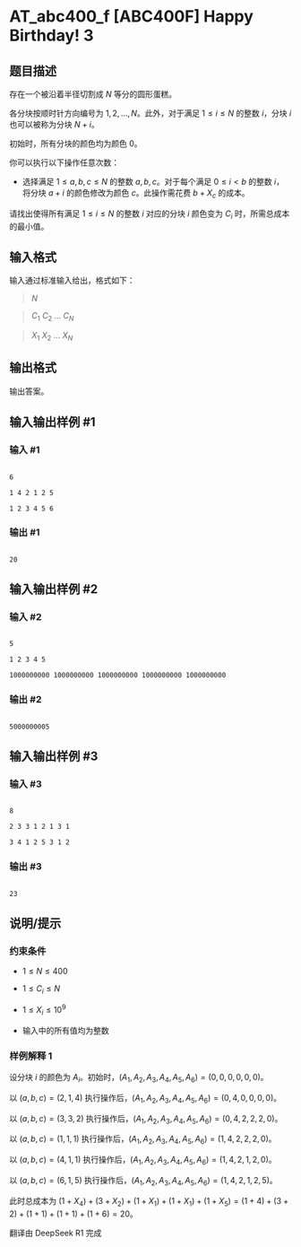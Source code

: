 # AT_abc400_f [ABC400F] Happy Birthday! 3

## 题目描述

[problemUrl]: https://atcoder.jp/contests/abc400/tasks/abc400_f

存在一个被沿着半径切割成 $N$ 等分的圆形蛋糕。

各分块按顺时针方向编号为 $1, 2, \ldots, N$。此外，对于满足 $1 \leq i \leq N$ 的整数 $i$，分块 $i$ 也可以被称为分块 $N + i$。

初始时，所有分块的颜色均为颜色 $0$。

你可以执行以下操作任意次数：

- 选择满足 $1 \leq a, b, c \leq N$ 的整数 $a, b, c$。对于每个满足 $0 \leq i < b$ 的整数 $i$，将分块 $a + i$ 的颜色修改为颜色 $c$。此操作需花费 $b + X_c$ 的成本。

请找出使得所有满足 $1 \leq i \leq N$ 的整数 $i$ 对应的分块 $i$ 颜色变为 $C_i$ 时，所需总成本的最小值。

## 输入格式

输入通过标准输入给出，格式如下：

> $N$  
> $C_1$ $C_2$ $\ldots$ $C_N$  
> $X_1$ $X_2$ $\ldots$ $X_N$

## 输出格式

输出答案。

## 输入输出样例 #1

### 输入 #1

```
6
1 4 2 1 2 5
1 2 3 4 5 6
```

### 输出 #1

```
20
```

## 输入输出样例 #2

### 输入 #2

```
5
1 2 3 4 5
1000000000 1000000000 1000000000 1000000000 1000000000
```

### 输出 #2

```
5000000005
```

## 输入输出样例 #3

### 输入 #3

```
8
2 3 3 1 2 1 3 1
3 4 1 2 5 3 1 2
```

### 输出 #3

```
23
```

## 说明/提示

### 约束条件

- $1 \leq N \leq 400$
- $1 \leq C_i \leq N$
- $1 \leq X_i \leq 10^9$
- 输入中的所有值均为整数

### 样例解释 1

设分块 $i$ 的颜色为 $A_i$。初始时，$(A_1, A_2, A_3, A_4, A_5, A_6) = (0, 0, 0, 0, 0, 0)$。  
以 $(a, b, c) = (2, 1, 4)$ 执行操作后，$(A_1, A_2, A_3, A_4, A_5, A_6) = (0, 4, 0, 0, 0, 0)$。  
以 $(a, b, c) = (3, 3, 2)$ 执行操作后，$(A_1, A_2, A_3, A_4, A_5, A_6) = (0, 4, 2, 2, 2, 0)$。  
以 $(a, b, c) = (1, 1, 1)$ 执行操作后，$(A_1, A_2, A_3, A_4, A_5, A_6) = (1, 4, 2, 2, 2, 0)$。  
以 $(a, b, c) = (4, 1, 1)$ 执行操作后，$(A_1, A_2, A_3, A_4, A_5, A_6) = (1, 4, 2, 1, 2, 0)$。  
以 $(a, b, c) = (6, 1, 5)$ 执行操作后，$(A_1, A_2, A_3, A_4, A_5, A_6) = (1, 4, 2, 1, 2, 5)$。  
此时总成本为 $(1 + X_4) + (3 + X_2) + (1 + X_1) + (1 + X_1) + (1 + X_5) = (1+4) + (3+2) + (1+1) + (1+1) + (1+6) = 20$。

翻译由 DeepSeek R1 完成